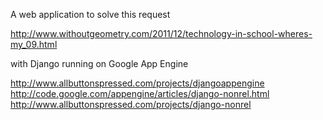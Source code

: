 A web application to solve this request

http://www.withoutgeometry.com/2011/12/technology-in-school-wheres-my_09.html

with Django running on Google App Engine

http://www.allbuttonspressed.com/projects/djangoappengine
http://code.google.com/appengine/articles/django-nonrel.html
http://www.allbuttonspressed.com/projects/django-nonrel

